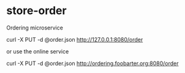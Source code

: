 # store-order
Ordering microservice

curl -X PUT -d @order.json http://127.0.0.1:8080/order

or use the online service

curl -X PUT -d @order.json http://ordering.foobarter.org:8080/order

